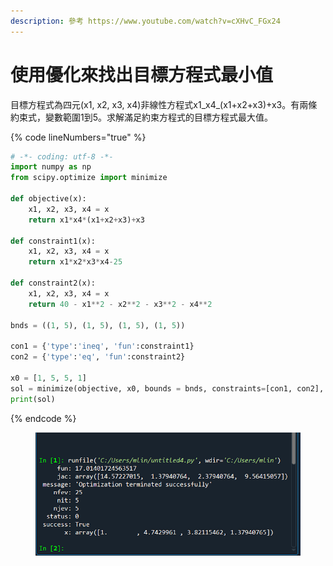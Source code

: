 ```yaml
---
description: 參考 https://www.youtube.com/watch?v=cXHvC_FGx24
---
```


# 使用優化來找出目標方程式最小值

目標方程式為四元(x1, x2, x3, x4)非線性方程式x1_x4_(x1+x2+x3)+x3。有兩條約束式，變數範圍1到5。求解滿足約束方程式的目標方程式最大值。

{% code lineNumbers="true" %}
```python
# -*- coding: utf-8 -*-
import numpy as np
from scipy.optimize import minimize

def objective(x):
    x1, x2, x3, x4 = x
    return x1*x4*(x1+x2+x3)+x3

def constraint1(x):
    x1, x2, x3, x4 = x
    return x1*x2*x3*x4-25

def constraint2(x):
    x1, x2, x3, x4 = x
    return 40 - x1**2 - x2**2 - x3**2 - x4**2

bnds = ((1, 5), (1, 5), (1, 5), (1, 5))

con1 = {'type':'ineq', 'fun':constraint1}
con2 = {'type':'eq', 'fun':constraint2}

x0 = [1, 5, 5, 1]
sol = minimize(objective, x0, bounds = bnds, constraints=[con1, con2], tol=1e-6, options = {'maxiter':100, 'disp':True})
print(sol)
```
{% endcode %}

<figure><img src="../.gitbook/assets/image (23).png" alt=""><figcaption></figcaption></figure>
